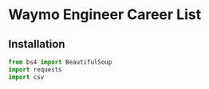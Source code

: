 # Waymo Engineer Career List

## Installation
```python
from bs4 import BeautifulSoup
import requests
import csv
```
